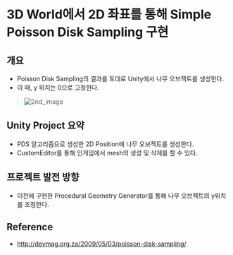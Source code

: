 # 3D World에서 2D 좌표를 통해 Simple Poisson Disk Sampling 구현

## 개요

- Poisson Disk Sampling의 결과를 토대로 Unity에서 나무 오브젝트를 생성한다.
- 이 때, y 위치는 0으로 고정한다.
> ![2nd_image](https://user-images.githubusercontent.com/58730856/96007241-410af180-0e79-11eb-81a3-1076ec5ef4e3.gif)

## Unity Project 요약

- PDS 알고리즘으로 생성한 2D Position에 나무 오브젝트를 생성한다.
- CustomEditor를 통해 인게임에서 mesh의 생성 및 삭제를 할 수 있다.

## 프로젝트 발전 방향

- 이전에 구현한 Procedural Geometry Generator를 통해 나무 오브젝트의 y위치를 조정한다.

## Reference

- http://devmag.org.za/2009/05/03/poisson-disk-sampling/
